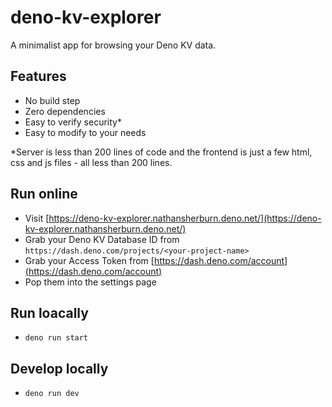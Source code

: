 # deno-kv-explorer
A minimalist app for browsing your Deno KV data.

## Features
- No build step
- Zero dependencies
- Easy to verify security*
- Easy to modify to your needs

*Server is less than 200 lines of code and the frontend is just a few html, css and js files - all less than 200 lines.

## Run online
* Visit [https://deno-kv-explorer.nathansherburn.deno.net/](https://deno-kv-explorer.nathansherburn.deno.net/)
* Grab your Deno KV Database ID from `https://dash.deno.com/projects/<your-project-name>`
* Grab your Access Token from [https://dash.deno.com/account](https://dash.deno.com/account)
* Pop them into the settings page

## Run loacally
* `deno run start`

## Develop locally
* `deno run dev`

